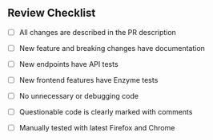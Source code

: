 
<!-- Describe your changes here -->

## Review Checklist

- [ ] All changes are described in the PR description
- [ ] New feature and breaking changes have documentation
- [ ] New endpoints have API tests
- [ ] New frontend features have Enzyme tests
- [ ] No unnecessary or debugging code
- [ ] Questionable code is clearly marked with comments
- [ ] Manually tested with latest Firefox and Chrome

